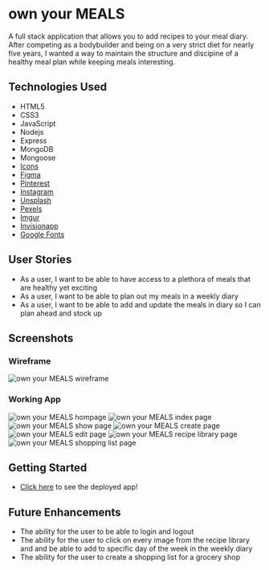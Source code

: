 # own your MEALS

A full stack application that allows you to add recipes to your meal diary. After competing as a bodybuilder and being on a very strict diet for nearly five years, I wanted a way to maintain the structure and discipine of a healthy meal plan while keeping meals interesting.

## Technologies Used

* HTML5
* CSS3
* JavaScript
* Nodejs
* Express
* MongoDB
* Mongoose
* [Icons](https://fontawesome.com/icons?d=gallery&p=2)
* [Figma](https://www.figma.com/files/user/979381893432674988?fuid=979381893432674988)
* [Pinterest](https://www.pinterest.com/)
* [Instagram](https://www.instagram.com/weglow/)
* [Unsplash](https://unsplash.com/)
* [Pexels](https://www.pexels.com/)
* [Imgur](https://imgur.com/)
* [Invisionapp](https://www.invisionapp.com/inside-design/design-resources/do/)
* [Google Fonts](https://fonts.google.com/)

## User Stories
* As a user, I want to be able to have access to a plethora of meals that are healthy yet exciting
* As a user, I want to be able to plan out my meals in a weekly diary
* As a user, I want to be able to add and update the meals in diary so I can plan ahead and stock up 

## Screenshots
### Wireframe
![own your MEALS wireframe]()

### Working App 
![own your MEALS hompage ]()
![own your MEALS index page]()
![own your MEALS show page]()
![own your MEALS create page]()
![own your MEALS edit page]()
![own your MEALS recipe library page]()
![own your MEALS shopping list page]()

## Getting Started

* [Click here]() to see the deployed app!

## Future Enhancements
* The ability for the user to be able to login and logout
* The ability for the user to click on every image from the recipe library and and be able to add to specific day of the week in the weekly diary
* The ability for the user to create a shopping list for a grocery shop